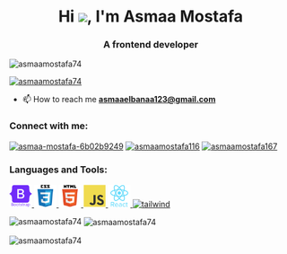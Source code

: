 <h1 align="center">Hi <img src="https://media.giphy.com/media/hvRJCLFzcasrR4ia7z/giphy.gif" width="35">, I'm Asmaa Mostafa</h1>
<h3 align="center">A frontend developer</h3>
<p align="left"> <img src="https://komarev.com/ghpvc/?username=asmaamostafa74&label=Profile%20views&color=0e75b6&style=flat" alt="asmaamostafa74" /> </p>
<p align="left"> <a href="https://github.com/ryo-ma/github-profile-trophy"><img src="https://github-profile-trophy.vercel.app/?username=asmaamostafa74" alt="asmaamostafa74" /></a> </p>

- 📫 How to reach me **asmaaelbanaa123@gmail.com**
<h3 align="left">Connect with me:</h3>
<p align="left">
<a href="https://linkedin.com/in/asmaa-mostafa-6b02b9249" target="blank"><img align="center" src="https://raw.githubusercontent.com/rahuldkjain/github-profile-readme-generator/master/src/images/icons/Social/linked-in-alt.svg" alt="asmaa-mostafa-6b02b9249" height="30" width="40" /></a>
<a href="https://fb.com/asmaamostafa116" target="blank"><img align="center" src="https://raw.githubusercontent.com/rahuldkjain/github-profile-readme-generator/master/src/images/icons/Social/facebook.svg" alt="asmaamostafa116" height="30" width="40" /></a>
<a href="https://instagram.com/asmaamostafa167" target="blank"><img align="center" src="https://raw.githubusercontent.com/rahuldkjain/github-profile-readme-generator/master/src/images/icons/Social/instagram.svg" alt="asmaamostafa167" height="30" width="40" /></a>
</p>
<h3 align="left">Languages and Tools:</h3>
<p align="left"> <a href="https://getbootstrap.com" target="_blank" rel="noreferrer"> <img src="https://raw.githubusercontent.com/devicons/devicon/master/icons/bootstrap/bootstrap-plain-wordmark.svg" alt="bootstrap" width="40" height="40"/> </a> <a href="https://www.w3schools.com/css/" target="_blank" rel="noreferrer"> <img src="https://raw.githubusercontent.com/devicons/devicon/master/icons/css3/css3-original-wordmark.svg" alt="css3" width="40" height="40"/> </a> <a href="https://www.w3.org/html/" target="_blank" rel="noreferrer"> <img src="https://raw.githubusercontent.com/devicons/devicon/master/icons/html5/html5-original-wordmark.svg" alt="html5" width="40" height="40"/> </a> <a href="https://developer.mozilla.org/en-US/docs/Web/JavaScript" target="_blank" rel="noreferrer"> <img src="https://raw.githubusercontent.com/devicons/devicon/master/icons/javascript/javascript-original.svg" alt="javascript" width="40" height="40"/> </a> <a href="https://reactjs.org/" target="_blank" rel="noreferrer"> <img src="https://raw.githubusercontent.com/devicons/devicon/master/icons/react/react-original-wordmark.svg" alt="react" width="40" height="40"/> </a> <a href="https://tailwindcss.com/" target="_blank" rel="noreferrer"> <img src="https://www.vectorlogo.zone/logos/tailwindcss/tailwindcss-icon.svg" alt="tailwind" width="40" height="40"/> </a> </p>
<p><img align="left" src="https://github-readme-stats.vercel.app/api/top-langs?username=asmaamostafa74&show_icons=true&locale=en&layout=compact" alt="asmaamostafa74" /></p>
<p>&nbsp;<img align="center" src="https://github-readme-stats.vercel.app/api?username=asmaamostafa74&show_icons=true&locale=en" alt="asmaamostafa74" /></p>
<p><img align="center" src="https://github-readme-streak-stats.herokuapp.com/?user=asmaamostafa74&" alt="asmaamostafa74" /></p>
